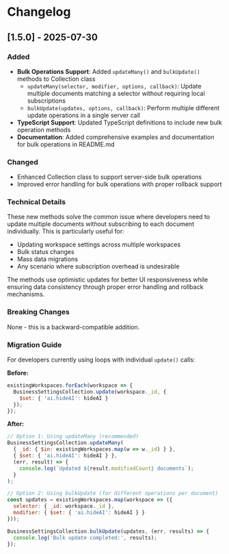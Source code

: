 # Changelog

## [1.5.0] - 2025-07-30

### Added

- **Bulk Operations Support**: Added `updateMany()` and `bulkUpdate()` methods to Collection class
    - `updateMany(selector, modifier, options, callback)`: Update multiple documents matching a selector without
      requiring local subscriptions
    - `bulkUpdate(updates, options, callback)`: Perform multiple different update operations in a single server call
- **TypeScript Support**: Updated TypeScript definitions to include new bulk operation methods
- **Documentation**: Added comprehensive examples and documentation for bulk operations in README.md

### Changed

- Enhanced Collection class to support server-side bulk operations
- Improved error handling for bulk operations with proper rollback support

### Technical Details

These new methods solve the common issue where developers need to update multiple documents without subscribing to each
document individually. This is particularly useful for:

- Updating workspace settings across multiple workspaces
- Bulk status changes
- Mass data migrations
- Any scenario where subscription overhead is undesirable

The methods use optimistic updates for better UI responsiveness while ensuring data consistency through proper error
handling and rollback mechanisms.

### Breaking Changes

None - this is a backward-compatible addition.

### Migration Guide

For developers currently using loops with individual `update()` calls:

**Before:**

```javascript
existingWorkspaces.forEach(workspace => {
  BusinessSettingsCollection.update(workspace._id, {
    $set: { 'ai.hideAI': hideAI }
  });
});
```

**After:**

```javascript
// Option 1: Using updateMany (recommended)
BusinessSettingsCollection.updateMany(
  { _id: { $in: existingWorkspaces.map(w => w._id) } },
  { $set: { 'ai.hideAI': hideAI } },
  (err, result) => {
    console.log(`Updated ${result.modifiedCount} documents`);
  }
);

// Option 2: Using bulkUpdate (for different operations per document)
const updates = existingWorkspaces.map(workspace => ({
  selector: { _id: workspace._id },
  modifier: { $set: { 'ai.hideAI': hideAI } }
}));

BusinessSettingsCollection.bulkUpdate(updates, (err, results) => {
  console.log('Bulk update completed:', results);
});
```
